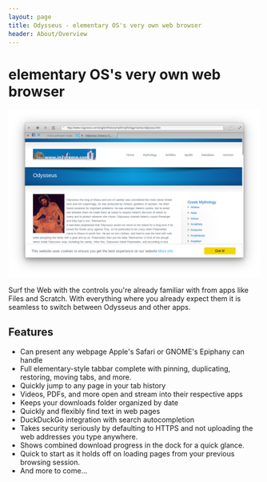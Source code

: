 ```yaml
---
layout: page
title: Odysseus - elementary OS's very own web browser
header: About/Overview
---
```


# elementary OS's very own web browser

<img src="screenshot.png" alt='Toolbar: [Close] [Back] [Forward] [Reload/Stop] ["Address bar"] [Menu] [Maximize], Tabbar, Webpage' />

Surf the Web with the controls you're already familiar with from apps like Files and Scratch. With everything where you already expect them it is seamless to switch between Odysseus and other apps. 

## Features

* Can present any webpage Apple's Safari or GNOME's Epiphany can handle
* Full elementary-style tabbar complete with pinning, duplicating, restoring, moving tabs, and more.
* Quickly jump to any page in your tab history
* Videos, PDFs, and more open and stream into their respective apps
* Keeps your downloads folder organized by date
* Quickly and flexibly find text in web pages
* DuckDuckGo integration with search autocompletion
* Takes security seriously by defaulting to HTTPS and not uploading the web addresses you type anywhere. 
* Shows combined download progress in the dock for a quick glance.
* Quick to start as it holds off on loading pages from your previous browsing session.
* And more to come…
